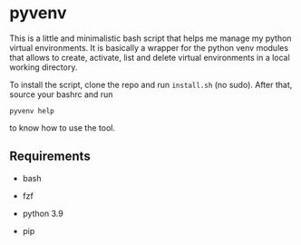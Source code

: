 # pyvenv

This is a little and minimalistic bash script that helps me manage 
my python virtual environments. It is basically a wrapper for 
the python venv modules that allows to create, activate, list
and delete virtual environments in a local working directory.

To install the script, clone the repo and run `install.sh` (no sudo).
After that, source your bashrc and run
    
    pyvenv help

to know how to use the tool.

## Requirements

* bash

* fzf

* python 3.9

* pip
